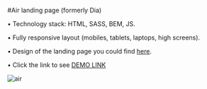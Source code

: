 #Air landing page (formerly Dia)

•	Technology stack: HTML, SASS, BEM, JS.

•	Fully responsive layout (mobiles, tablets, laptops, high screens).

•	Design of the landing page you could find [here](www.figma.com/file/7qwsWggv9BAxMi2VPhBuPr/Air-(formerly-Dia)).

•	Click the link to see [DEMO LINK](https://metinbicaksiz.github.io/layout_dia/) 

![air](https://user-images.githubusercontent.com/72347095/217612697-1c061741-3d25-4d6f-a802-3d345ab326ca.png)
